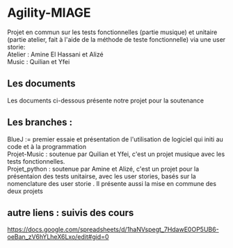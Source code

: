 # Agility-MIAGE

Projet en commun sur les tests fonctionnelles (partie musique) et unitaire (partie atelier, fait à l'aide de la méthode de teste fonctionnelle) via une user storie: <br>
Atelier : Amine El Hassani et Alizé <br>
Music : Quilian et Yfei<br>

## Les documents
Les documents ci-dessous présente notre projet pour la soutenance <br>



## Les branches :
BlueJ := premier essaie et présentation de l'utilisation de logiciel qui initi au code et à la programmation  <br>
Projet-Music : soutenue par Quilian et Yfei, c'est un projet musique avec les tests fonctionnelles.<br>
Projet_python : soutenue par Amine et Alizé, c'est un projet pour la présentaion des tests unitairse, avec les user stories, basés sur la nomenclature des user storie . Il présente aussi la mise en commune des deux projets <br>


## autre liens : suivis des cours
https://docs.google.com/spreadsheets/d/1haNVspegt_7HdawE0OP5UB6-oeBan_zV6hYLheX6Lxo/edit#gid=0
